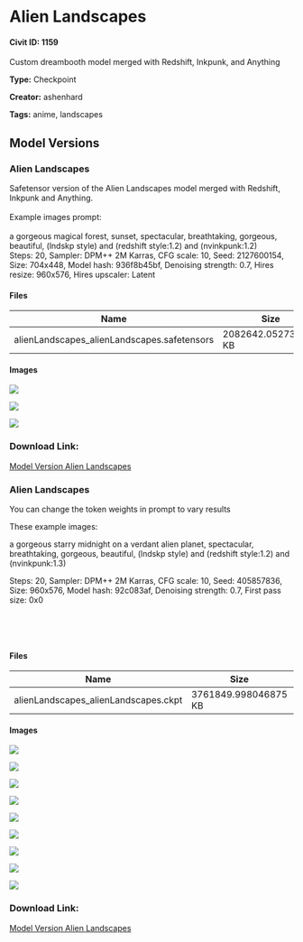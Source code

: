 # Alien Landscapes

#### Civit ID: 1159

<p>Custom dreambooth model merged with Redshift, Inkpunk, and Anything</p>

**Type:** Checkpoint

**Creator:** ashenhard

**Tags:** anime, landscapes

## Model Versions

### Alien Landscapes

<p>Safetensor version of the Alien Landscapes model merged with Redshift, Inkpunk and Anything.<br /><br />Example images prompt:<br /><br />a gorgeous magical forest, sunset, spectacular, breathtaking, gorgeous, beautiful, (lndskp style) and (redshift style:1.2) and (nvinkpunk:1.2)<br />Steps: 20, Sampler: DPM++ 2M Karras, CFG scale: 10, Seed: 2127600154, Size: 704x448, Model hash: 936f8b45bf, Denoising strength: 0.7, Hires resize: 960x576, Hires upscaler: Latent</p>

#### Files

| Name | Size | Type | Format | Download Url | AutoV1 | AutoV2 | SHA256 | CRC32 | BLAKE3 |
| --- | --- | --- | --- | --- | --- | --- | --- | --- | --- |
| alienLandscapes_alienLandscapes.safetensors | 2082642.052734375 KB | Model | SafeTensor | https://civitai.com/api/download/models/5787 | CC5B68D0 | E1DF4E2E4D | E1DF4E2E4DDB44C258C3A0CDCDF67B3CE15E0FF94F885A1A059B41732F016890 | 293B5EFD | DBA31152436ECA1A40357668A26A9582AAF9D5D26814F4CBEE04F12401C5C5EF |

#### Images

<p><img src="https://image.civitai.com/xG1nkqKTMzGDvpLrqFT7WA/ac8f2287-3e95-4cd7-27d4-e6ea93d79100/width=450/48143.jpeg" /></p>

<p><img src="https://image.civitai.com/xG1nkqKTMzGDvpLrqFT7WA/0c29595f-658b-4c5a-6e2b-f4026cf00000/width=450/48142.jpeg" /></p>

<p><img src="https://image.civitai.com/xG1nkqKTMzGDvpLrqFT7WA/2ed625a5-3b5d-411c-4491-95bebfbe4c00/width=450/48141.jpeg" /></p>

### Download Link:

[Model Version Alien Landscapes](https://civitai.com/api/download/models/5787)

### Alien Landscapes

<p>You can change the token weights in prompt to vary results</p><p>These example images:</p><p>a gorgeous starry midnight on a verdant alien planet, spectacular, breathtaking, gorgeous, beautiful, (lndskp style) and (redshift style:1.2) and (nvinkpunk:1.3)</p><p>Steps: 20, Sampler: DPM++ 2M Karras, CFG scale: 10, Seed: 405857836, Size: 960x576, Model hash: 92c083af, Denoising strength: 0.7, First pass size: 0x0</p><p><br /></p><p><br /></p>

#### Files

| Name | Size | Type | Format | Download Url | AutoV1 | AutoV2 | SHA256 | CRC32 | BLAKE3 |
| --- | --- | --- | --- | --- | --- | --- | --- | --- | --- |
| alienLandscapes_alienLandscapes.ckpt | 3761849.998046875 KB | Model | PickleTensor | https://civitai.com/api/download/models/1181 | 92C083AF | 5222EF225A | 5222EF225A42D94327B23CD20630A7687FAFC3C30F36FDB4DCF50D16CA4FB567 | 22C0FD1B | F815F5439223E80AA7727310CF4FB2FF5680F7A4D1304221869002EF64C98FFC |

#### Images

<p><img src="https://image.civitai.com/xG1nkqKTMzGDvpLrqFT7WA/0ace256b-c6c0-495f-a18c-151f32443b00/width=450/9637.jpeg" /></p>

<p><img src="https://image.civitai.com/xG1nkqKTMzGDvpLrqFT7WA/7fc9a163-c664-4cb2-1812-c8cf9204ba00/width=450/9686.jpeg" /></p>

<p><img src="https://image.civitai.com/xG1nkqKTMzGDvpLrqFT7WA/adcb1948-1eda-4b7c-b416-db317f2e8900/width=450/9640.jpeg" /></p>

<p><img src="https://image.civitai.com/xG1nkqKTMzGDvpLrqFT7WA/1f689a30-47c3-4c20-f152-9ebe03e84c00/width=450/9685.jpeg" /></p>

<p><img src="https://image.civitai.com/xG1nkqKTMzGDvpLrqFT7WA/f756fa74-265a-4d6d-1e1c-2e2449eefe00/width=450/9684.jpeg" /></p>

<p><img src="https://image.civitai.com/xG1nkqKTMzGDvpLrqFT7WA/985e5ffe-7592-48de-acff-3bea876dc900/width=450/9639.jpeg" /></p>

<p><img src="https://image.civitai.com/xG1nkqKTMzGDvpLrqFT7WA/b7b73484-76f8-41f5-018c-f0d9ec556000/width=450/9638.jpeg" /></p>

<p><img src="https://image.civitai.com/xG1nkqKTMzGDvpLrqFT7WA/6121a4f0-0f1c-4e11-be06-43d7e0be4600/width=450/9683.jpeg" /></p>

<p><img src="https://image.civitai.com/xG1nkqKTMzGDvpLrqFT7WA/8c4a4991-7954-4c89-5730-cd693cc1ed00/width=450/9682.jpeg" /></p>

### Download Link:

[Model Version Alien Landscapes](https://civitai.com/api/download/models/1181)

